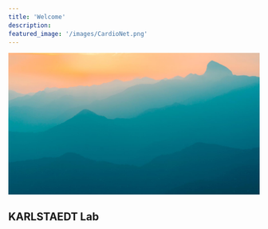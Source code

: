 ```yaml
---
title: 'Welcome'
description: 
featured_image: '/images/CardioNet.png'
---
```


![](/images/demo/demo-landscape.jpg)

## KARLSTAEDT Lab
